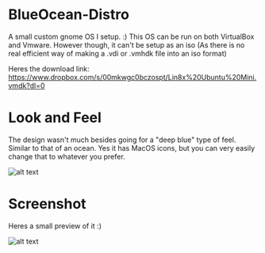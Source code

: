 # BlueOcean-Distro
A small custom gnome OS I setup. :)
This OS can be run on both VirtualBox and Vmware.
However though, it can't be setup as an iso (As there is no real efficient way of making a .vdi or .vmhdk file into an iso format)

Heres the download link:
https://www.dropbox.com/s/00mkwgc0bczospt/Lin8x%20Ubuntu%20Mini.vmdk?dl=0

# Look and Feel

The design wasn't much besides going for a "deep blue" type of feel. Similar to that of an ocean. Yes it has MacOS icons, but you can very easily change that to whatever you prefer.

![alt text](https://cdn.discordapp.com/attachments/486301631969755136/508417629313171468/image0.jpg)

# Screenshot

Heres a small preview of it :)

![alt text](https://cdn.discordapp.com/attachments/468870245478825994/508383638468034580/Screen_Shot_2018-11-03_at_4.19.07_PM.png)
